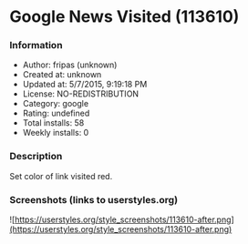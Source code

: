 # Google News Visited (113610)

### Information
- Author: fripas (unknown)
- Created at: unknown
- Updated at: 5/7/2015, 9:19:18 PM
- License: NO-REDISTRIBUTION
- Category: google
- Rating: undefined
- Total installs: 58
- Weekly installs: 0


### Description
Set color of link visited red.


### Screenshots (links to userstyles.org)
![https://userstyles.org/style_screenshots/113610-after.png](https://userstyles.org/style_screenshots/113610-after.png)


